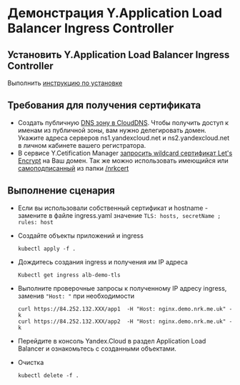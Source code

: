 # Демонстрация Y.Application Load Balancer Ingress Controller
## Установить Y.Application Load Balancer Ingress Controller
Выполнить [инструкцию по установке](./install_ingress_ctlr/READme.md)
## Требования для получения сертификата
* Создать публичную [DNS зону в CloudDNS](https://cloud.yandex.ru/docs/dns/operations/zone-create-public). Чтобы получить доступ к именам из публичной зоны, вам нужно делегировать домен. Укажите адреса серверов ns1.yandexcloud.net и ns2.yandexcloud.net в личном кабинете вашего регистратора.
* В сервисе Y.Cetification Manager [запросить wildcard сертификат Let's Encrypt](https://cloud.yandex.ru/docs/certificate-manager/operations/managed/cert-create) на Ваш домен. Так же можно использовать имеющийся или [самоподписанный](https://cloud.yandex.ru/docs/certificate-manager/operations/import/cert-create) из папки [/nrkcert](./nrkcert)

## Выполнение сценария

* Если вы использовали собственный сертификат и hostname - замените в файле ingress.yaml значение `TLS: hosts, secretName ; rules: host` 
* Создайте объекты приложений и ingress 
  ```
  kubectl apply -f .
  ```
* Дождитесь создания ingress и получения им IP адреса

  ```
  Kubectl get ingress alb-demo-tls
  ```
* Выполните проверочные запросы к полученному IP адресу ingress, заменив `"Host: "` при необходимости

  ```
  curl https://84.252.132.XXX/app1  -H "Host: nginx.demo.nrk.me.uk" -k
  curl https://84.252.132.XXX/app2  -H "Host: nginx.demo.nrk.me.uk" -k

  ```
* Перейдите в консоль Yandex.Cloud в раздел Application Load Balancer и ознакомьтесь с созданными объектами.
* Очистка 
  ```
  kubectl delete -f .
  ```